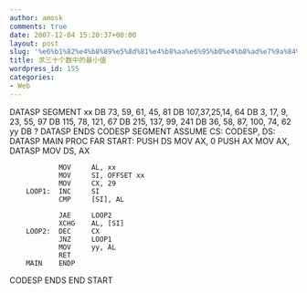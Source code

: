 ```yaml
---
author: amosk
comments: true
date: 2007-12-04 15:20:37+00:00
layout: post
slug: '%e6%b1%82%e4%b8%89%e5%8d%81%e4%b8%aa%e6%95%b0%e4%b8%ad%e7%9a%84%e6%9c%80%e5%b0%8f%e5%80%bc'
title: 求三十个数中的最小值
wordpress_id: 155
categories:
- Web
---
```


DATASP  SEGMENT
xx      DB 73, 59, 61, 45, 81
        DB 107,37,25,14, 64
        DB 3, 17, 9, 23, 55, 97
        DB 115, 78, 121, 67
        DB 215, 137, 99, 241
        DB 36, 58, 87, 100, 74, 62
yy      DB ?
DATASP  ENDS
CODESP  SEGMENT
ASSUME  CS: CODESP, DS: DATASP
        MAIN    PROC    FAR
        START:  PUSH    DS
                MOV     AX, 0
                PUSH    AX
                MOV     AX, DATASP
                MOV     DS, AX

                MOV     AL, xx
                MOV     SI, OFFSET xx
                MOV     CX, 29
        LOOP1:  INC     SI
                CMP     [SI], AL

                JAE     LOOP2
                XCHG    AL, [SI]
        LOOP2:  DEC     CX
                JNZ     LOOP1
                MOV     yy, AL
                RET
        MAIN    ENDP
CODESP  ENDS
        END     START
